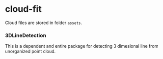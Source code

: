 # cloud-fit
Cloud files are stored in folder `assets`.

### 3DLineDetection
This is a dependent and entire package for detecting 3 dimesional line from unorganized point cloud.

### 